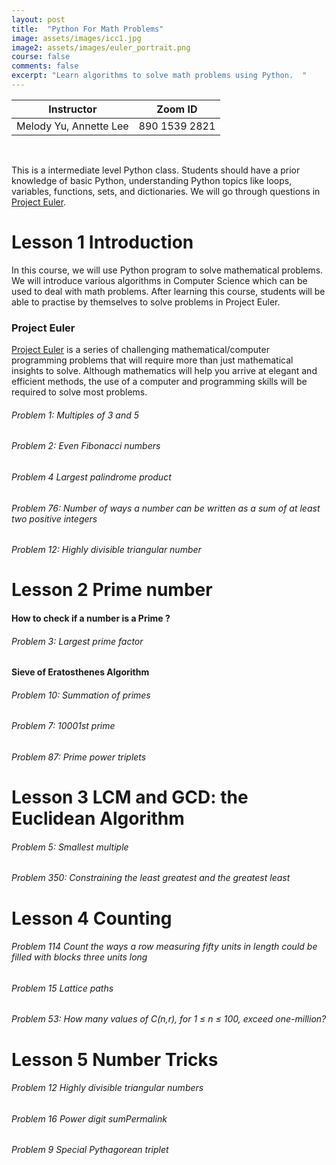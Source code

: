 ```yaml
---
layout: post
title:  "Python For Math Problems"
image: assets/images/icc1.jpg
image2: assets/images/euler_portrait.png
course: false
comments: false
excerpt: "Learn algorithms to solve math problems using Python.  "
---
```

<link rel="stylesheet" href="assets/css/table.css">
<table class="styled-table">
    <thead>
        <tr>
            <th>Instructor</th>
            <th>Zoom ID</th>
        </tr>
    </thead>
    <tbody>
        <tr>
            <td>Melody Yu, Annette Lee</td>
            <td>890 1539 2821</td>
        </tr>
    </tbody>
</table>
<br/>

This is a intermediate level Python class. Students should have a prior knowledge of basic Python, understanding Python topics like loops, variables, functions, sets, and dictionaries. We will go through questions in [Project Euler](https://projecteuler.net/).



# Lesson 1 Introduction

In this course, we will use Python program to solve mathematical problems. We will introduce various algorithms in Computer Science which can be used to deal with math problems. After learning this course, students will be able to practise by themselves to solve problems in Project Euler.


### Project Euler
[Project Euler](https://projecteuler.net/) is a series of challenging mathematical/computer programming problems that will require more than just mathematical insights to solve. Although mathematics will help you arrive at elegant and efficient methods, the use of a computer and programming skills will be required to solve most problems.

###### Problem 1: Multiples of 3 and 5

###### Problem 2: Even Fibonacci numbers

###### Problem 4 Largest palindrome product

###### Problem 76: Number of ways a number can be written as a sum of at least two positive integers

###### Problem 12: Highly divisible triangular number

# Lesson 2 Prime number

#### How to check if a number is a Prime ?

###### Problem 3: Largest prime factor

#### Sieve of Eratosthenes Algorithm

###### Problem 10: Summation of primes
###### Problem 7:  10001st prime
###### Problem 87: Prime power triplets

# Lesson 3  LCM and GCD: the Euclidean Algorithm

###### Problem 5: Smallest multiple
###### Problem 350: Constraining the least greatest and the greatest least


# Lesson 4 Counting

###### Problem 114 Count the ways a row measuring fifty units in length could be filled with blocks three units long
###### Problem 15 Lattice paths
###### Problem 53: How many values of C(n,r), for 1 ≤ n ≤ 100, exceed one-million?

# Lesson 5  Number Tricks

###### Problem 12 Highly divisible triangular numbers
###### Problem 16 Power digit sumPermalink
###### Problem 9 Special Pythagorean triplet
